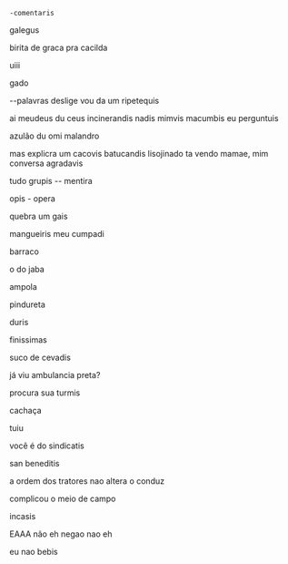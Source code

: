 



	-comentaris

galegus

birita de graca pra cacilda

uiii

gado


--palavras
deslige
vou da um ripetequis

ai meudeus du ceus
incinerandis nadis
mimvis
macumbis
 eu perguntuis

azulão
du omi
malandro

mas explicra um cacovis 
batucandis
lisojinado
ta vendo mamae, mim conversa agradavis

tudo grupis -- mentira

opis - opera


quebra um gais

mangueiris 
 meu cumpadi

 barraco

o do jaba

ampola

pindureta

duris

finissimas

suco de cevadis

já viu ambulancia preta? 

procura sua turmis

cachaça

tuiu

você é do sindicatis

san beneditis

a ordem dos tratores nao altera o conduz

complicou o meio de campo


incasis

EAAA
não eh negao nao eh 

eu nao bebis


 